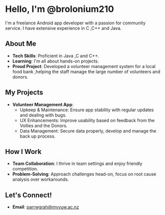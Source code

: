 # Hello, I'm @brolonium210

I'm a freelance Android app developer with a passion for community service. 
I have extensive experience in C ,C++ and Java.

## About Me

-  **Tech Skills**: Proficient in Java ,C and C++.
-  **Learning**: I'm all about hands-on projects.
-  **Proud Project**: Developed a volunteer management system for a local food bank ,helping the staff manage the large number of volunteers and donors.

## My Projects

- **Volunteer Management App**: 
  - Upkeep & Maintenance: Ensure app stability with regular updates and dealing with bugs.
  - UX Enhancements: Improve usability based on feedback from the Vollies and the Donors.
  - Data Management: Secure data properly, develop and manage the back up process.

## How I Work

-  **Team Collaboration**: I thrive in team settings and enjoy friendly competition.
-  **Problem-Solving**: Approach challenges head-on, focus on root cause analysis over workarounds.

## Let's Connect!

-  **Email**: parrwgrah@myvuw.ac.nz


